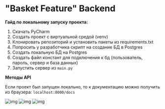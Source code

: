 # "Basket Feature" Backend
**Гайд по локальному запуску проекта:**
1) Скачать PyCharm
2) Создать проект с виртуальной средой (venv)
3) Клонировать репозиторий и установить пакеты из requirements.txt
4) Попросить у разработчика скрипт на создание БД в Postgres
5) Создать локальную БД на Postgres
6) Создать файл констант для подключения к бд (пользователь, пароль, сервер и база данных)
7) Запустить сервер из `main.py`

**Методы API**

Если проект был запущен локально, то к документацию можно получить из браузера: `localhost:8000/docs`

![img](https://sun9-east.userapi.com/sun9-41/s/v1/ig2/nQyQNqwCoa1yUx2rrFYEv6270K4i-_kMkdj5aQEY48dqm95tv3BXoRd8dAu9ZVkZVg2gBrPTkKrj-Q-WMarZ3X4c.jpg?size=457x841&quality=96&type=album)
![img](https://sun9-east.userapi.com/sun9-75/s/v1/ig2/GnmWstbV1RnwaWbktvg4YGOwEOv-YEoP9M5BdQp3o3PSck5emoncym52gI-F3xgFfM6EFG8YlPuwipA2guiWWJ_q.jpg?size=537x840&quality=96&type=album)
![img](https://sun9-east.userapi.com/sun9-42/s/v1/ig2/JVVR6tvWexT5Pzp0qBQP2fWVU1_UqqJYYky-mLNnHLZZuR3g4GDUToECdRLSwtlv38j8EK_eHk7ZKjWMgVc0lH5B.jpg?size=491x793&quality=96&type=album)